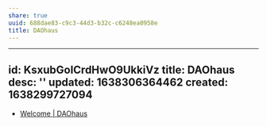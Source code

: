 ```yaml
---
share: true
uuid: 688dae83-c9c3-44d3-b32c-c6248ea0958e
title: DAOhaus
---
```

---
id: KsxubGoICrdHwO9UkkiVz
title: DAOhaus
desc: ''
updated: 1638306364462
created: 1638299727094
---

* [Welcome | DAOhaus](https://daohaus.club/docs/)
